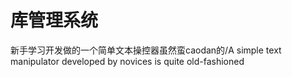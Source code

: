 #  库管理系统
新手学习开发做的一个简单文本操控器虽然蛮caodan的/A simple text manipulator developed by novices is quite old-fashioned
